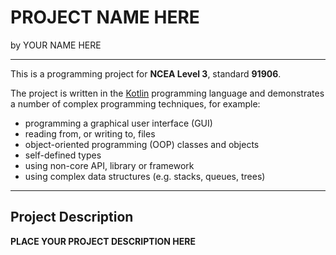 # PROJECT NAME HERE

by YOUR NAME HERE

---

This is a programming project for **NCEA Level 3**, standard **91906**.

The project is written in the [Kotlin](https://kotlinlang.org) programming language and demonstrates a number of complex programming techniques, for example:
- programming a graphical user interface (GUI)
- reading from, or writing to, files
- object-oriented programming (OOP) classes and objects
- self-defined types
- using non-core API, library or framework 
- using complex data structures (e.g. stacks, queues, trees)

---

## Project Description

**PLACE YOUR PROJECT DESCRIPTION HERE**



